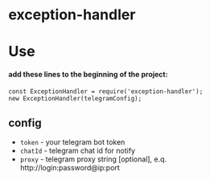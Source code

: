 # exception-handler 

# Use
#### add these lines to the beginning of the project:
    const ExceptionHandler = require('exception-handler');
    new ExceptionHandler(telegramConfig);

## config
* `token`  - your telegram bot token
* `chatId` - telegram chat id for notify
* `proxy` - telegram proxy string [optional], e.q. http://login:password@ip:port
